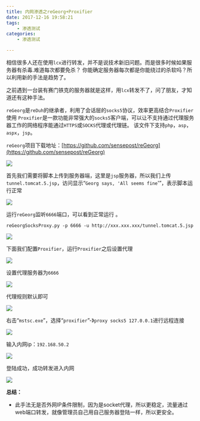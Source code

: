 ```yaml
---
title: 内网渗透之reGeorg+Proxifier
date: 2017-12-16 19:58:21
tags:  
	- 渗透测试
categories:
	- 渗透测试

---
```


相信很多人还在使用`lcx`进行转发，并不是说技术新旧问题。而是很多时候如果服务器有杀毒.难道每次都要免杀？
你能确定服务器每次都是你能绕过的杀软吗？所以利用新的手法是趋势了。

<!--more-->

之前遇到一台装有赛门铁克的服务器就是这样，用`lcx`转发不了，问了朋友，才知道还有这种手法。

`reGeorg`是`reDuh`的继承者，利用了会话层的`socks5`协议，效率更高结合`Proxifier`使用 `Proxifier`是一款功能非常强大的`socks5`客户端，可以让不支持通过代理服务器工作的网络程序能通过`HTTPS`或`SOCKS`代理或代理链。 该文件下支持`php`，`asp`，`aspx`，`jsp`。

`reGeorg`项目下载地址：[https://github.com/sensepost/reGeorg](https://github.com/sensepost/reGeorg)


![](https://i.imgur.com/PIQj7Hn.png)

首先我们需要将脚本上传到服务器端，这里是`jsp`服务器，所以我们上传`tunnel.tomcat.5.jsp`，访问显示“`Georg says, 'All seems fine`'”，表示脚本运行正常

![](https://i.imgur.com/IUFawry.png)


运行`reGeorg`监听`6666`端口，可以看到正常运行 。

`reGeorgSocksProxy.py -p 6666 -u http://xxx.xxx.xxx/tunnel.tomcat.5.jsp`

![](https://i.imgur.com/Z8g73BR.png)


下面我们配置`Proxifier`，运行`Proxifier`之后设置代理

![](https://i.imgur.com/Q2yQSKO.png)

设置代理服务器为`6666`

![](https://i.imgur.com/nmXRI2q.png)


代理规则默认即可


![](https://i.imgur.com/buRmYMM.png)



右击“`mstsc.exe`”，选择“`proxifier`”-》`proxy socks5 127.0.0.1`进行远程连接

![](https://i.imgur.com/ujDqYrt.png)


输入内网ip：`192.168.50.2`

![](https://i.imgur.com/gDDpFno.png)


登陆成功，成功转发进入内网

![](https://i.imgur.com/gFeHJLI.png)


**总结：**

- 此手法无是否外网IP条件限制，因为是socket代理，所以更稳定，流量通过web端口转发，就像管理员自己用自己服务器登陆一样，所以更安全。
